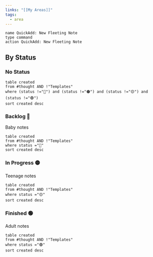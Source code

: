 ```yaml
---
links: "[[My Areas]]"
tags:
  - area
---
```

```button
name QuickAdd: New Fleeting Note
type command
action QuickAdd: New Fleeting Note
```

## By Status
### No Status
```dataview
table created
from #thought AND !"Templates"
where (status !="🔴") and (status !="🟠") and (status !="🟡") and (status !="🟢")
sort created desc
```
### Backlog 🔴
Baby notes
```dataview
table created
from #thought AND !"Templates"
where status ="🔴"
sort created desc
```
### In Progress 🟡
Teenage notes
```dataview
table created
from #thought AND !"Templates"
where status ="🟡"
sort created desc
```
### Finished 🟢
Adult notes
```dataview
table created
from #thought AND !"Templates"
where status ="🟢"
sort created desc
```
